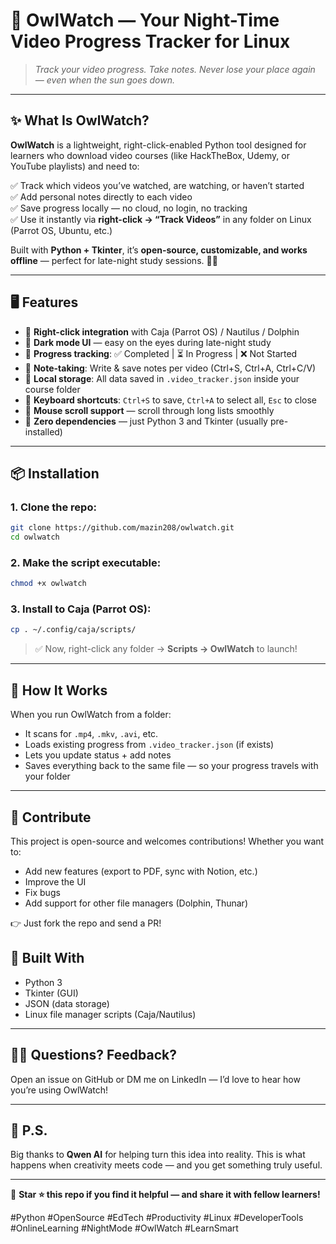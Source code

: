 # 🦉 OwlWatch — Your Night-Time Video Progress Tracker for Linux

> *Track your video progress. Take notes. Never lose your place again — even when the sun goes down.*

---

## ✨ What Is OwlWatch?

**OwlWatch** is a lightweight, right-click-enabled Python tool designed for learners who download video courses (like HackTheBox, Udemy, or YouTube playlists) and need to:

✅ Track which videos you’ve watched, are watching, or haven’t started  
✅ Add personal notes directly to each video  
✅ Save progress locally — no cloud, no login, no tracking  
✅ Use it instantly via **right-click → “Track Videos”** in any folder on Linux (Parrot OS, Ubuntu, etc.)

Built with **Python + Tkinter**, it’s **open-source, customizable, and works offline** — perfect for late-night study sessions. 🌙🦉

---

## 🖥️ Features

- 🔹 **Right-click integration** with Caja (Parrot OS) / Nautilus / Dolphin
- 🔹 **Dark mode UI** — easy on the eyes during late-night study
- 🔹 **Progress tracking**: ✅ Completed | ⏳ In Progress | ❌ Not Started
- 🔹 **Note-taking**: Write & save notes per video (Ctrl+S, Ctrl+A, Ctrl+C/V)
- 🔹 **Local storage**: All data saved in `.video_tracker.json` inside your course folder
- 🔹 **Keyboard shortcuts**: `Ctrl+S` to save, `Ctrl+A` to select all, `Esc` to close
- 🔹 **Mouse scroll support** — scroll through long lists smoothly
- 🔹 **Zero dependencies** — just Python 3 and Tkinter (usually pre-installed)

---

## 📦 Installation

### 1. Clone the repo:
```bash
git clone https://github.com/mazin208/owlwatch.git
cd owlwatch
```

### 2. Make the script executable:
```bash
chmod +x owlwatch
```

### 3. Install to Caja (Parrot OS):

```bash
cp . ~/.config/caja/scripts/
```

> ✅ Now, right-click any folder → **Scripts → OwlWatch** to launch!

---

## 🧩 How It Works

When you run OwlWatch from a folder:
- It scans for `.mp4`, `.mkv`, `.avi`, etc.
- Loads existing progress from `.video_tracker.json` (if exists)
- Lets you update status + add notes
- Saves everything back to the same file — so your progress travels with your folder

---

## 🤝 Contribute

This project is open-source and welcomes contributions! Whether you want to:
- Add new features (export to PDF, sync with Notion, etc.)
- Improve the UI
- Fix bugs
- Add support for other file managers (Dolphin, Thunar)

👉 Just fork the repo and send a PR!

## 🚀 Built With

- Python 3
- Tkinter (GUI)
- JSON (data storage)
- Linux file manager scripts (Caja/Nautilus)

---

## 🙋‍♂️ Questions? Feedback?

Open an issue on GitHub or DM me on LinkedIn — I’d love to hear how you’re using OwlWatch!

---

## 🌟 P.S.

Big thanks to **Qwen AI** for helping turn this idea into reality. This is what happens when creativity meets code — and you get something truly useful.

---

📌 **Star ⭐ this repo if you find it helpful — and share it with fellow learners!**

#Python #OpenSource #EdTech #Productivity #Linux #DeveloperTools #OnlineLearning #NightMode #OwlWatch #LearnSmart
